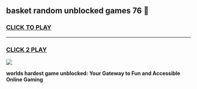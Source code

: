
## basket random unblocked games 76 👋
<h3>
<a href="https://premium.freeplayer.one?title=basket_random_unblocked_games_76&ref=13F">CLICK TO PLAY</a></h3>
<hr>

<h3>
<a href="https://premium.freeplayer.one?title=basket_random_unblocked_games_76&ref=13F">CLICK 2 PLAY</a>
  
</h3>

<a href="https://premium.freeplayer.one?title=basket_random_unblocked_games_76&ref=12F/"><img src="https://clearcache.store/games.png"></a>


**worlds hardest game unblocked: Your Gateway to Fun and Accessible Online Gaming**
